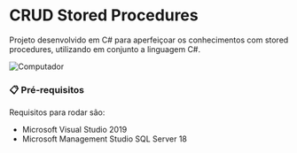 # CRUD Stored Procedures

Projeto desenvolvido em C# para aperfeiçoar os conhecimentos com stored procedures, utilizando em conjunto a linguagem C#.

<img src="https://i.imgur.com/dgLCFTt.png" min-width="100px" align="center" alt="Computador">

### 📋 Pré-requisitos

Requisitos para rodar são: 

- Microsoft Visual Studio 2019
- Microsoft Management Studio SQL Server 18

